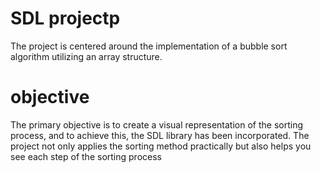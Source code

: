 # SDL projectp 

The project is centered around the
implementation of a bubble sort algorithm
utilizing an array structure. 

# objective 
The primary objective is to create a visual representation of the sorting process, and to achieve this, the SDL library has been incorporated. 
The project not only applies the sorting method practically
but also helps you see each step of the sorting process
